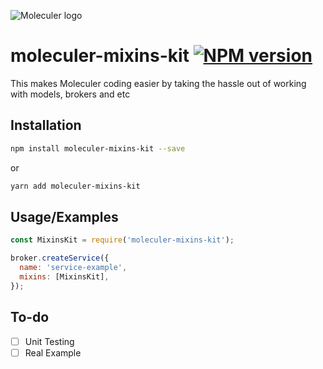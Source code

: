 ![Moleculer logo](http://moleculer.services/images/banner.png)

# moleculer-mixins-kit [![NPM version](https://img.shields.io/npm/v/moleculer-mixins-kit.svg)](https://www.npmjs.com/package/moleculer-mixins-kit)

This makes Moleculer coding easier by taking the hassle out of working with models, brokers and etc

## Installation

```bash
npm install moleculer-mixins-kit --save
```

or

```bash
yarn add moleculer-mixins-kit
```

## Usage/Examples

```javascript
const MixinsKit = require('moleculer-mixins-kit');

broker.createService({
  name: 'service-example',
  mixins: [MixinsKit],
});
```

## To-do

- [ ] Unit Testing
- [ ] Real Example
